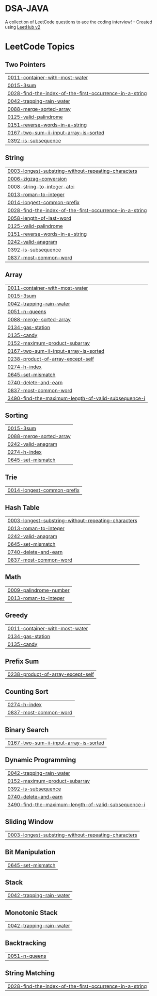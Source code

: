 # DSA-JAVA
A collection of LeetCode questions to ace the coding interview! - Created using [LeetHub v2](https://github.com/arunbhardwaj/LeetHub-2.0)

<!---LeetCode Topics Start-->
# LeetCode Topics
## Two Pointers
|  |
| ------- |
| [0011-container-with-most-water](https://github.com/sivarajaram/DSA-JAVA/tree/master/0011-container-with-most-water) |
| [0015-3sum](https://github.com/sivarajaram/DSA-JAVA/tree/master/0015-3sum) |
| [0028-find-the-index-of-the-first-occurrence-in-a-string](https://github.com/sivarajaram/DSA-JAVA/tree/master/0028-find-the-index-of-the-first-occurrence-in-a-string) |
| [0042-trapping-rain-water](https://github.com/sivarajaram/DSA-JAVA/tree/master/0042-trapping-rain-water) |
| [0088-merge-sorted-array](https://github.com/sivarajaram/DSA-JAVA/tree/master/0088-merge-sorted-array) |
| [0125-valid-palindrome](https://github.com/sivarajaram/DSA-JAVA/tree/master/0125-valid-palindrome) |
| [0151-reverse-words-in-a-string](https://github.com/sivarajaram/DSA-JAVA/tree/master/0151-reverse-words-in-a-string) |
| [0167-two-sum-ii-input-array-is-sorted](https://github.com/sivarajaram/DSA-JAVA/tree/master/0167-two-sum-ii-input-array-is-sorted) |
| [0392-is-subsequence](https://github.com/sivarajaram/DSA-JAVA/tree/master/0392-is-subsequence) |
## String
|  |
| ------- |
| [0003-longest-substring-without-repeating-characters](https://github.com/sivarajaram/DSA-JAVA/tree/master/0003-longest-substring-without-repeating-characters) |
| [0006-zigzag-conversion](https://github.com/sivarajaram/DSA-JAVA/tree/master/0006-zigzag-conversion) |
| [0008-string-to-integer-atoi](https://github.com/sivarajaram/DSA-JAVA/tree/master/0008-string-to-integer-atoi) |
| [0013-roman-to-integer](https://github.com/sivarajaram/DSA-JAVA/tree/master/0013-roman-to-integer) |
| [0014-longest-common-prefix](https://github.com/sivarajaram/DSA-JAVA/tree/master/0014-longest-common-prefix) |
| [0028-find-the-index-of-the-first-occurrence-in-a-string](https://github.com/sivarajaram/DSA-JAVA/tree/master/0028-find-the-index-of-the-first-occurrence-in-a-string) |
| [0058-length-of-last-word](https://github.com/sivarajaram/DSA-JAVA/tree/master/0058-length-of-last-word) |
| [0125-valid-palindrome](https://github.com/sivarajaram/DSA-JAVA/tree/master/0125-valid-palindrome) |
| [0151-reverse-words-in-a-string](https://github.com/sivarajaram/DSA-JAVA/tree/master/0151-reverse-words-in-a-string) |
| [0242-valid-anagram](https://github.com/sivarajaram/DSA-JAVA/tree/master/0242-valid-anagram) |
| [0392-is-subsequence](https://github.com/sivarajaram/DSA-JAVA/tree/master/0392-is-subsequence) |
| [0837-most-common-word](https://github.com/sivarajaram/DSA-JAVA/tree/master/0837-most-common-word) |
## Array
|  |
| ------- |
| [0011-container-with-most-water](https://github.com/sivarajaram/DSA-JAVA/tree/master/0011-container-with-most-water) |
| [0015-3sum](https://github.com/sivarajaram/DSA-JAVA/tree/master/0015-3sum) |
| [0042-trapping-rain-water](https://github.com/sivarajaram/DSA-JAVA/tree/master/0042-trapping-rain-water) |
| [0051-n-queens](https://github.com/sivarajaram/DSA-JAVA/tree/master/0051-n-queens) |
| [0088-merge-sorted-array](https://github.com/sivarajaram/DSA-JAVA/tree/master/0088-merge-sorted-array) |
| [0134-gas-station](https://github.com/sivarajaram/DSA-JAVA/tree/master/0134-gas-station) |
| [0135-candy](https://github.com/sivarajaram/DSA-JAVA/tree/master/0135-candy) |
| [0152-maximum-product-subarray](https://github.com/sivarajaram/DSA-JAVA/tree/master/0152-maximum-product-subarray) |
| [0167-two-sum-ii-input-array-is-sorted](https://github.com/sivarajaram/DSA-JAVA/tree/master/0167-two-sum-ii-input-array-is-sorted) |
| [0238-product-of-array-except-self](https://github.com/sivarajaram/DSA-JAVA/tree/master/0238-product-of-array-except-self) |
| [0274-h-index](https://github.com/sivarajaram/DSA-JAVA/tree/master/0274-h-index) |
| [0645-set-mismatch](https://github.com/sivarajaram/DSA-JAVA/tree/master/0645-set-mismatch) |
| [0740-delete-and-earn](https://github.com/sivarajaram/DSA-JAVA/tree/master/0740-delete-and-earn) |
| [0837-most-common-word](https://github.com/sivarajaram/DSA-JAVA/tree/master/0837-most-common-word) |
| [3490-find-the-maximum-length-of-valid-subsequence-i](https://github.com/sivarajaram/DSA-JAVA/tree/master/3490-find-the-maximum-length-of-valid-subsequence-i) |
## Sorting
|  |
| ------- |
| [0015-3sum](https://github.com/sivarajaram/DSA-JAVA/tree/master/0015-3sum) |
| [0088-merge-sorted-array](https://github.com/sivarajaram/DSA-JAVA/tree/master/0088-merge-sorted-array) |
| [0242-valid-anagram](https://github.com/sivarajaram/DSA-JAVA/tree/master/0242-valid-anagram) |
| [0274-h-index](https://github.com/sivarajaram/DSA-JAVA/tree/master/0274-h-index) |
| [0645-set-mismatch](https://github.com/sivarajaram/DSA-JAVA/tree/master/0645-set-mismatch) |
## Trie
|  |
| ------- |
| [0014-longest-common-prefix](https://github.com/sivarajaram/DSA-JAVA/tree/master/0014-longest-common-prefix) |
## Hash Table
|  |
| ------- |
| [0003-longest-substring-without-repeating-characters](https://github.com/sivarajaram/DSA-JAVA/tree/master/0003-longest-substring-without-repeating-characters) |
| [0013-roman-to-integer](https://github.com/sivarajaram/DSA-JAVA/tree/master/0013-roman-to-integer) |
| [0242-valid-anagram](https://github.com/sivarajaram/DSA-JAVA/tree/master/0242-valid-anagram) |
| [0645-set-mismatch](https://github.com/sivarajaram/DSA-JAVA/tree/master/0645-set-mismatch) |
| [0740-delete-and-earn](https://github.com/sivarajaram/DSA-JAVA/tree/master/0740-delete-and-earn) |
| [0837-most-common-word](https://github.com/sivarajaram/DSA-JAVA/tree/master/0837-most-common-word) |
## Math
|  |
| ------- |
| [0009-palindrome-number](https://github.com/sivarajaram/DSA-JAVA/tree/master/0009-palindrome-number) |
| [0013-roman-to-integer](https://github.com/sivarajaram/DSA-JAVA/tree/master/0013-roman-to-integer) |
## Greedy
|  |
| ------- |
| [0011-container-with-most-water](https://github.com/sivarajaram/DSA-JAVA/tree/master/0011-container-with-most-water) |
| [0134-gas-station](https://github.com/sivarajaram/DSA-JAVA/tree/master/0134-gas-station) |
| [0135-candy](https://github.com/sivarajaram/DSA-JAVA/tree/master/0135-candy) |
## Prefix Sum
|  |
| ------- |
| [0238-product-of-array-except-self](https://github.com/sivarajaram/DSA-JAVA/tree/master/0238-product-of-array-except-self) |
## Counting Sort
|  |
| ------- |
| [0274-h-index](https://github.com/sivarajaram/DSA-JAVA/tree/master/0274-h-index) |
| [0837-most-common-word](https://github.com/sivarajaram/DSA-JAVA/tree/master/0837-most-common-word) |
## Binary Search
|  |
| ------- |
| [0167-two-sum-ii-input-array-is-sorted](https://github.com/sivarajaram/DSA-JAVA/tree/master/0167-two-sum-ii-input-array-is-sorted) |
## Dynamic Programming
|  |
| ------- |
| [0042-trapping-rain-water](https://github.com/sivarajaram/DSA-JAVA/tree/master/0042-trapping-rain-water) |
| [0152-maximum-product-subarray](https://github.com/sivarajaram/DSA-JAVA/tree/master/0152-maximum-product-subarray) |
| [0392-is-subsequence](https://github.com/sivarajaram/DSA-JAVA/tree/master/0392-is-subsequence) |
| [0740-delete-and-earn](https://github.com/sivarajaram/DSA-JAVA/tree/master/0740-delete-and-earn) |
| [3490-find-the-maximum-length-of-valid-subsequence-i](https://github.com/sivarajaram/DSA-JAVA/tree/master/3490-find-the-maximum-length-of-valid-subsequence-i) |
## Sliding Window
|  |
| ------- |
| [0003-longest-substring-without-repeating-characters](https://github.com/sivarajaram/DSA-JAVA/tree/master/0003-longest-substring-without-repeating-characters) |
## Bit Manipulation
|  |
| ------- |
| [0645-set-mismatch](https://github.com/sivarajaram/DSA-JAVA/tree/master/0645-set-mismatch) |
## Stack
|  |
| ------- |
| [0042-trapping-rain-water](https://github.com/sivarajaram/DSA-JAVA/tree/master/0042-trapping-rain-water) |
## Monotonic Stack
|  |
| ------- |
| [0042-trapping-rain-water](https://github.com/sivarajaram/DSA-JAVA/tree/master/0042-trapping-rain-water) |
## Backtracking
|  |
| ------- |
| [0051-n-queens](https://github.com/sivarajaram/DSA-JAVA/tree/master/0051-n-queens) |
## String Matching
|  |
| ------- |
| [0028-find-the-index-of-the-first-occurrence-in-a-string](https://github.com/sivarajaram/DSA-JAVA/tree/master/0028-find-the-index-of-the-first-occurrence-in-a-string) |
<!---LeetCode Topics End-->